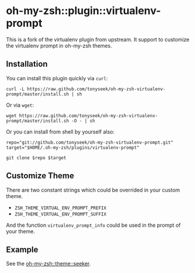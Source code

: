 oh-my-zsh::plugin::virtualenv-prompt
====================================

This is a fork of the virtualenv plugin from upstream. It support to customize
the virtualenv prompt in oh-my-zsh themes.

Installation
------------

You can install this plugin quickly via `curl`:

    curl -L https://raw.github.com/tonyseek/oh-my-zsh-virtualenv-prompt/master/install.sh | sh

Or via `wget`:

    wget https://raw.github.com/tonyseek/oh-my-zsh-virtualenv-prompt/master/install.sh -O - | sh

Or you can install from shell by yourself also:

    repo="git://github.com/tonyseek/oh-my-zsh-virtualenv-prompt.git"
    target="$HOME/.oh-my-zsh/plugins/virtualenv-prompt"

    git clone $repo $target


Customize Theme
---------------

There are two constant strings which could be overrided in your custom theme.

- `ZSH_THEME_VIRTUAL_ENV_PROMPT_PREFIX`
- `ZSH_THEME_VIRTUAL_ENV_PROMPT_SUFFIX`

And the function `virtualenv_prompt_info` could be used in the prompt of your
theme.

Example
-------

See the [oh-my-zsh::theme::seeker](https://github.com/tonyseek/oh-my-zsh-seeker-theme).
